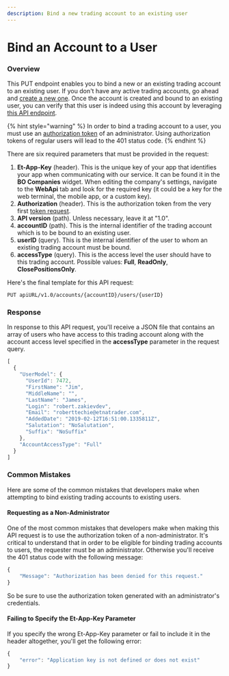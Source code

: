 ```yaml
---
description: Bind a new trading account to an existing user
---
```


# Bind an Account to a User

### Overview

This PUT endpoint enables you to bind a new or an existing trading account to an existing user. If you don't have any active trading accounts, go ahead and [create a new one](create-a-new-trading-account.md). Once the account is created and bound to an existing user, you can verify that this user is indeed using this account by leveraging [this API endpoint](../user-accounts/list-users-accounts/).

{% hint style="warning" %}
In order to bind a trading account to a user, you must use an [authorization token](../authentication/) of an administrator. Using authorization tokens of regular users will lead to the 401 status code.
{% endhint %}

There are six required parameters that must be provided in the request:

1. **Et-App-Key** \(header\). This is the unique key of your app that identifies your app when communicating with our service. It can be found it in the **BO Companies** widget. When editing the company's settings, navigate to the **WebApi** tab and look for the required key \(it could be a key for the web terminal, the mobile app, or a custom key\).
2. **Authorization** \(header\). This is the authorization token from the very first [token request](../authentication/).
3. **API version** \(path\). Unless necessary, leave it at "1.0".
4. **accountID** \(path\). This is the internal identifier of the trading account which is to be bound to an existing user.
5. **userID** \(query\). This is the internal identifier of the user to whom an existing trading account must be bound.
6. **accessType** \(query\). This is the access level the user should have to this trading account.  Possible values: **Full**, **ReadOnly**, **ClosePositionsOnly**.

Here's the final template for this API request:

```text
PUT apiURL/v1.0/accounts/{accountID}/users/{userID}
```

### Response

In response to this API request, you'll receive a JSON file that contains an array of users who have access to this trading account along with the account access level specified in the **accessType** parameter in the request query.

```javascript
[
  {
    "UserModel": {
      "UserId": 7472,
      "FirstName": "Jim",
      "MiddleName": "",
      "LastName": "James",
      "Login": "robert.zakievdev",
      "Email": "roberttechie@etnatrader.com",
      "AddedDate": "2019-02-12T16:51:00.1335811Z",
      "Salutation": "NoSalutation",
      "Suffix": "NoSuffix"
    },
    "AccountAccessType": "Full"
  }
]
```

### Common Mistakes

Here are some of the common mistakes that developers make when attempting to bind existing trading accounts to existing users.

#### Requesting as a Non-Administrator

One of the most common mistakes that developers make when making this API request is to use the authorization token of a non-administrator. It's critical to understand that in order to be eligible for binding trading accounts to users, the requester must be an administrator. Otherwise you'll receive the 401 status code with the following message:

```javascript
{
    "Message": "Authorization has been denied for this request."
}
```

So be sure to use the authorization token generated with an administrator's credentials.

#### Failing to Specify the Et-App-Key Parameter

If you specify the wrong Et-App-Key parameter or fail to include it in the header altogether, you'll get the following error:

```javascript
{
    "error": "Application key is not defined or does not exist"
}
```

